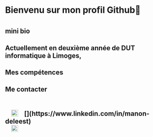 <h1> Bienvenu sur mon profil Github👋 <h1>

<h2>mini bio <h2>
  Actuellement en deuxième année de DUT informatique à Limoges, 
  

<h2>Mes compétences<h2>




<h2>Me contacter<h2>
  <br/>
  <div>
    [<img align="left" height="22px" src="https://cdn.jsdelivr.net/npm/simple-icons@v3/icons/linkedin.svg" hspace="20"/>](https://www.linkedin.com/in/manon-deleest) <br/>
    <a href="mailto:deleest.manon@gmail.com"><img align="left" height="22px" src="https://cdn.jsdelivr.net/npm/simple-icons@3.13.0/icons/gmail.svg" hspace="20"/</a><br/>
  </div>





<!--
**manon-deleest/manon-deleest** is a ✨ _special_ ✨ repository because its `README.md` (this file) appears on your GitHub profile.

Here are some ideas to get you started:

- 🔭 I’m currently working on ...
- 🌱 I’m currently learning ...
- 👯 I’m looking to collaborate on ...
- 🤔 I’m looking for help with ...
- 💬 Ask me about ...
- 📫 How to reach me: ...
- 😄 Pronouns: ...
- ⚡ Fun fact: ...
-->
